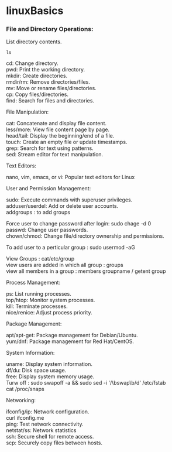 # linuxBasics

### File and Directory Operations:

List directory contents.                      
```
ls                           
``` 

cd: Change directory.                                    
pwd: Print the working directory.                           
mkdir: Create directories.                    
rmdir/rm: Remove directories/files.                        
mv: Move or rename files/directories.                          
cp: Copy files/directories.                                 
find: Search for files and directories.                                     


File Manipulation:

cat: Concatenate and display file content.                                            
less/more: View file content page by page.                                       
head/tail: Display the beginning/end of a file.                                                 
touch: Create an empty file or update timestamps.                                           
grep: Search for text using patterns.                                                             
sed: Stream editor for text manipulation.                                                    

Text Editors:

nano, vim, emacs, or vi: Popular text editors for Linux


User and Permission Management:

sudo: Execute commands with superuser privileges.                              
adduser/userdel: Add or delete user accounts.                                                    
addgroups : to add groups                                

Force user to change password after login: sudo chage -d 0 <username>                               
passwd: Change user passwords.                                   
chown/chmod: Change file/directory ownership and permissions.                              

To add user to a perticular group : sudo usermod -aG <groupname> <username>                       

View Groups : cat/etc/group                        
view users are added in which all group : groups <username>                      
view all members in a group : members groupname / getent group <groupname>                                                    


Process Management:

ps: List running processes.                                     
top/htop: Monitor system processes.                                     
kill: Terminate processes.                                           
nice/renice: Adjust process priority.                                       



Package Management:

apt/apt-get: Package management for Debian/Ubuntu.                                     
yum/dnf: Package management for Red Hat/CentOS.                                              



System Information:

uname: Display system information.                                          
df/du: Disk space usage.                                          
free: Display system memory usage.                                                      
Turw off :   sudo swapoff -a && sudo sed -i '/\bswap\b/d' /etc/fstab                                      
cat /proc/snaps                                                 

Networking:

ifconfig/ip: Network configuration.                                  
curl ifconfig.me                                                 
ping: Test network connectivity.                                                  
netstat/ss: Network statistics                                            
ssh: Secure shell for remote access.                                             
scp: Securely copy files between hosts.                                      
